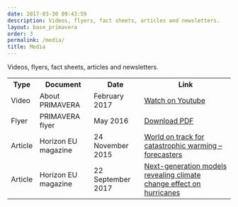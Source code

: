 ```yaml
---
date: 2017-03-30 09:43:59
description: Videos, flyers, fact sheets, articles and newsletters.
layout: base_primavera
order: 3
permalink: /media/
title: Media
---
```


<p>Videos, flyers, fact sheets, articles and newsletters.</p>
<table class="table">
<tbody>
<tr><th>Type</th><th>Document</th><th>Date</th><th>Link</th></tr>
<tr>
<td>Video</td>
<td>About PRIMAVERA</td>
<td>February 2017</td>
<td><a href="https://youtu.be/sTU7VKZHjEQ">Watch on Youtube</a></td>
</tr>
<tr>
<td>Flyer</td>
<td>PRIMAVERA flyer</td>
<td>May 2016</td>
<td><a href="{{ site.baseurl }}/assets/media/uploads/Documents/media/draft_flyer_1_2_gg_v7_revised_newlogos_final.pdf">Download PDF</a></td>
</tr>
<tr>
<td>Article</td>
<td>Horizon EU magazine</td>
<td>24 November 2015</td>
<td><a href="https://ec.europa.eu/research-and-innovation/en/horizon-magazine/world-track-catastrophic-warming-forecasters">World on track for catastrophic warming – forecasters</a></td>
</tr>
<tr>
<td>Article</td>
<td>Horizon EU magazine</td>
<td>22 September 2017</td>
<td><a href="https://ec.europa.eu/research-and-innovation/en/horizon-magazine/next-generation-models-revealing-climate-change-effect-hurricanes">Next-generation models revealing climate change effect on hurricanes</a></td>
</tr>

</tbody>
</table>
